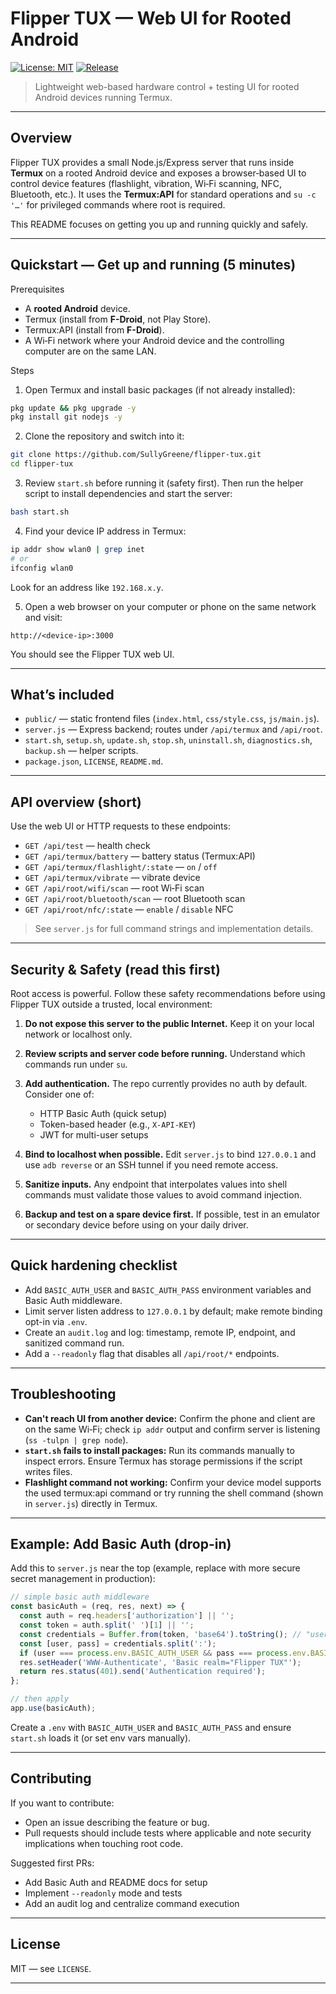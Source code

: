 # Flipper TUX — Web UI for Rooted Android

[![License: MIT](https://img.shields.io/badge/License-MIT-blue.svg)](LICENSE)
[![Release](https://img.shields.io/github/v/release/SullyGreene/flipper-tux)](https://github.com/SullyGreene/flipper-tux/releases)

> Lightweight web-based hardware control + testing UI for rooted Android devices running Termux.

---

## Overview

Flipper TUX provides a small Node.js/Express server that runs inside **Termux** on a rooted Android device and exposes a browser‑based UI to control device features (flashlight, vibration, Wi‑Fi scanning, NFC, Bluetooth, etc.). It uses the **Termux\:API** for standard operations and `su -c '…'` for privileged commands where root is required.

This README focuses on getting you up and running quickly and safely.

---

## Quickstart — Get up and running (5 minutes)

Prerequisites

* A **rooted Android** device.
* Termux (install from **F-Droid**, not Play Store).
* Termux\:API (install from **F-Droid**).
* A Wi‑Fi network where your Android device and the controlling computer are on the same LAN.

Steps

1. Open Termux and install basic packages (if not already installed):

```bash
pkg update && pkg upgrade -y
pkg install git nodejs -y
```

2. Clone the repository and switch into it:

```bash
git clone https://github.com/SullyGreene/flipper-tux.git
cd flipper-tux
```

3. Review `start.sh` before running it (safety first). Then run the helper script to install dependencies and start the server:

```bash
bash start.sh
```

4. Find your device IP address in Termux:

```bash
ip addr show wlan0 | grep inet
# or
ifconfig wlan0
```

Look for an address like `192.168.x.y`.

5. Open a web browser on your computer or phone on the same network and visit:

```
http://<device-ip>:3000
```

You should see the Flipper TUX web UI.

---

## What’s included

* `public/` — static frontend files (`index.html`, `css/style.css`, `js/main.js`).
* `server.js` — Express backend; routes under `/api/termux` and `/api/root`.
* `start.sh`, `setup.sh`, `update.sh`, `stop.sh`, `uninstall.sh`, `diagnostics.sh`, `backup.sh` — helper scripts.
* `package.json`, `LICENSE`, `README.md`.

---

## API overview (short)

Use the web UI or HTTP requests to these endpoints:

* `GET /api/test` — health check
* `GET /api/termux/battery` — battery status (Termux\:API)
* `GET /api/termux/flashlight/:state` — `on` / `off`
* `GET /api/termux/vibrate` — vibrate device
* `GET /api/root/wifi/scan` — root Wi‑Fi scan
* `GET /api/root/bluetooth/scan` — root Bluetooth scan
* `GET /api/root/nfc/:state` — `enable` / `disable` NFC

> See `server.js` for full command strings and implementation details.

---

## Security & Safety (read this first)

Root access is powerful. Follow these safety recommendations before using Flipper TUX outside a trusted, local environment:

1. **Do not expose this server to the public Internet.** Keep it on your local network or localhost only.
2. **Review scripts and server code before running.** Understand which commands run under `su`.
3. **Add authentication.** The repo currently provides no auth by default. Consider one of:

   * HTTP Basic Auth (quick setup)
   * Token-based header (e.g., `X-API-KEY`)
   * JWT for multi-user setups
4. **Bind to localhost when possible.** Edit `server.js` to bind `127.0.0.1` and use `adb reverse` or an SSH tunnel if you need remote access.
5. **Sanitize inputs.** Any endpoint that interpolates values into shell commands must validate those values to avoid command injection.
6. **Backup and test on a spare device first.** If possible, test in an emulator or secondary device before using on your daily driver.

---

## Quick hardening checklist

* Add `BASIC_AUTH_USER` and `BASIC_AUTH_PASS` environment variables and Basic Auth middleware.
* Limit server listen address to `127.0.0.1` by default; make remote binding opt-in via `.env`.
* Create an `audit.log` and log: timestamp, remote IP, endpoint, and sanitized command run.
* Add a `--readonly` flag that disables all `/api/root/*` endpoints.

---

## Troubleshooting

* **Can't reach UI from another device:** Confirm the phone and client are on the same Wi‑Fi; check `ip addr` output and confirm server is listening (`ss -tulpn | grep node`).
* **`start.sh` fails to install packages:** Run its commands manually to inspect errors. Ensure Termux has storage permissions if the script writes files.
* **Flashlight command not working:** Confirm your device model supports the used termux\:api command or try running the shell command (shown in `server.js`) directly in Termux.

---

## Example: Add Basic Auth (drop-in)

Add this to `server.js` near the top (example, replace with more secure secret management in production):

```js
// simple basic auth middleware
const basicAuth = (req, res, next) => {
  const auth = req.headers['authorization'] || '';
  const token = auth.split(' ')[1] || '';
  const credentials = Buffer.from(token, 'base64').toString(); // "user:pass"
  const [user, pass] = credentials.split(':');
  if (user === process.env.BASIC_AUTH_USER && pass === process.env.BASIC_AUTH_PASS) return next();
  res.setHeader('WWW-Authenticate', 'Basic realm="Flipper TUX"');
  return res.status(401).send('Authentication required');
};

// then apply
app.use(basicAuth);
```

Create a `.env` with `BASIC_AUTH_USER` and `BASIC_AUTH_PASS` and ensure `start.sh` loads it (or set env vars manually).

---

## Contributing

If you want to contribute:

* Open an issue describing the feature or bug.
* Pull requests should include tests where applicable and note security implications when touching root code.

Suggested first PRs:

* Add Basic Auth and README docs for setup
* Implement `--readonly` mode and tests
* Add an audit log and centralize command execution

---

## License

MIT — see `LICENSE`.

---
